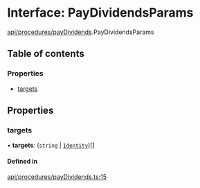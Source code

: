 # Interface: PayDividendsParams

[api/procedures/payDividends](../wiki/api.procedures.payDividends).PayDividendsParams

## Table of contents

### Properties

- [targets](../wiki/api.procedures.payDividends.PayDividendsParams#targets)

## Properties

### targets

• **targets**: (`string` \| [`Identity`](../wiki/api.entities.Identity.Identity))[]

#### Defined in

[api/procedures/payDividends.ts:15](https://github.com/PolymathNetwork/polymesh-sdk/blob/31dfa0dc/src/api/procedures/payDividends.ts#L15)
